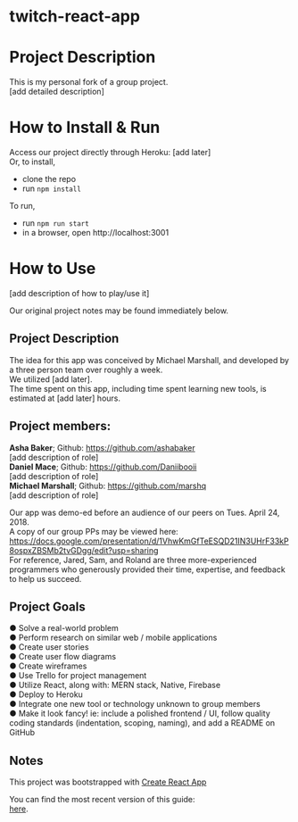 # twitch-react-app

# Project Description
This is my personal fork of a group project.<br>
[add detailed description]

# How to Install & Run
Access our project directly through Heroku: [add later]<br>
Or, to install,
- clone the repo
- run `npm install`

To run,
- run `npm run start`
- in a browser, open http://localhost:3001

# How to Use
[add description of how to play/use it]<br>

Our original project notes may be found immediately below.<br>

## Project Description
The idea for this app was conceived by Michael Marshall, and developed by a three person team over roughly a week.<br>
We utilized [add later].<br>
The time spent on this app, including time spent learning new tools, is estimated at [add later] hours.<br>

## Project members:
__Asha Baker__; Github: https://github.com/ashabaker<br>
[add description of role]<br>
__Daniel Mace__; Github: https://github.com/Daniibooii<br>
[add description of role]<br>
__Michael Marshall__; Github: https://github.com/marshq<br>
[add description of role]<br>

Our app was demo-ed before an audience of our peers on Tues. April 24, 2018.<br>
A copy of our group PPs may be viewed here: https://docs.google.com/presentation/d/1VhwKmGfTeESQD21IN3UHrF33kP8ospxZBSMb2tvGDgg/edit?usp=sharing<br>
For reference, Jared, Sam, and Roland are three more-experienced programmers who generously provided their time, expertise, and feedback to help us succeed.<br>

## Project Goals
● Solve a real-world problem<br>
● Perform research on similar web / mobile applications<br>
● Create user stories<br>
● Create user flow diagrams<br>
● Create wireframes<br>
● Use Trello for project management<br>
● Utilize React, along with: MERN stack, Native, Firebase<br>
● Deploy to Heroku<br>
● Integrate one new tool or technology unknown to group members<br>
● Make it look fancy! ie: include a polished frontend / UI, follow quality coding standards (indentation, scoping, naming), and add a README on GitHub<br>

## Notes
This project was bootstrapped with [Create React App](https://github.com/facebookincubator/create-react-app)<br>

You can find the most recent version of this guide:<br> [here](https://github.com/facebookincubator/create-react-app/blob/master/packages/react-scripts/template/README.md).
